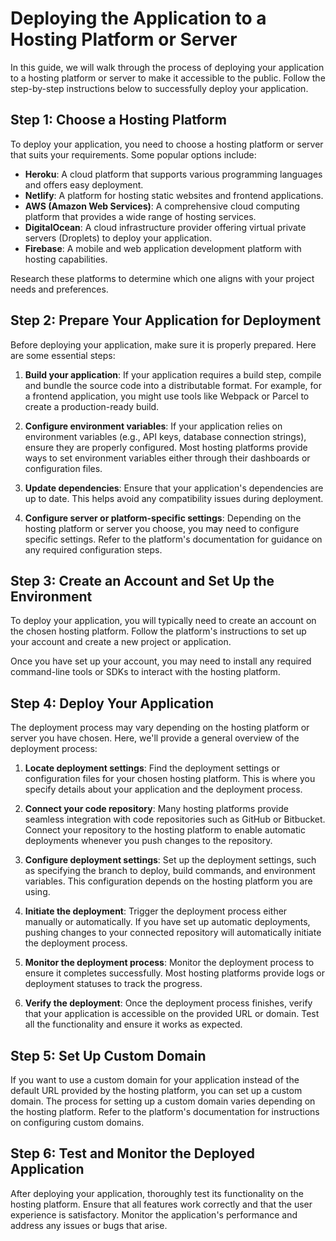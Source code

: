 # Deploying the Application to a Hosting Platform or Server

In this guide, we will walk through the process of deploying your application to a hosting platform or server to make it accessible to the public. Follow the step-by-step instructions below to successfully deploy your application.

## Step 1: Choose a Hosting Platform
To deploy your application, you need to choose a hosting platform or server that suits your requirements. Some popular options include:

- **Heroku**: A cloud platform that supports various programming languages and offers easy deployment.
- **Netlify**: A platform for hosting static websites and frontend applications.
- **AWS (Amazon Web Services)**: A comprehensive cloud computing platform that provides a wide range of hosting services.
- **DigitalOcean**: A cloud infrastructure provider offering virtual private servers (Droplets) to deploy your application.
- **Firebase**: A mobile and web application development platform with hosting capabilities.

Research these platforms to determine which one aligns with your project needs and preferences.

## Step 2: Prepare Your Application for Deployment
Before deploying your application, make sure it is properly prepared. Here are some essential steps:

1. **Build your application**: If your application requires a build step, compile and bundle the source code into a distributable format. For example, for a frontend application, you might use tools like Webpack or Parcel to create a production-ready build.

2. **Configure environment variables**: If your application relies on environment variables (e.g., API keys, database connection strings), ensure they are properly configured. Most hosting platforms provide ways to set environment variables either through their dashboards or configuration files.

3. **Update dependencies**: Ensure that your application's dependencies are up to date. This helps avoid any compatibility issues during deployment.

4. **Configure server or platform-specific settings**: Depending on the hosting platform or server you choose, you may need to configure specific settings. Refer to the platform's documentation for guidance on any required configuration steps.

## Step 3: Create an Account and Set Up the Environment
To deploy your application, you will typically need to create an account on the chosen hosting platform. Follow the platform's instructions to set up your account and create a new project or application.

Once you have set up your account, you may need to install any required command-line tools or SDKs to interact with the hosting platform.

## Step 4: Deploy Your Application
The deployment process may vary depending on the hosting platform or server you have chosen. Here, we'll provide a general overview of the deployment process:

1. **Locate deployment settings**: Find the deployment settings or configuration files for your chosen hosting platform. This is where you specify details about your application and the deployment process.

2. **Connect your code repository**: Many hosting platforms provide seamless integration with code repositories such as GitHub or Bitbucket. Connect your repository to the hosting platform to enable automatic deployments whenever you push changes to the repository.

3. **Configure deployment settings**: Set up the deployment settings, such as specifying the branch to deploy, build commands, and environment variables. This configuration depends on the hosting platform you are using.

4. **Initiate the deployment**: Trigger the deployment process either manually or automatically. If you have set up automatic deployments, pushing changes to your connected repository will automatically initiate the deployment process.

5. **Monitor the deployment process**: Monitor the deployment process to ensure it completes successfully. Most hosting platforms provide logs or deployment statuses to track the progress.

6. **Verify the deployment**: Once the deployment process finishes, verify that your application is accessible on the provided URL or domain. Test all the functionality and ensure it works as expected.

## Step 5: Set Up Custom Domain 
If you want to use a custom domain for your application instead of the default URL provided by the hosting platform, you can set up a custom domain. The process for setting up a custom domain varies depending on the hosting platform. Refer to the platform's documentation for instructions on configuring custom domains.

## Step 6: Test and Monitor the Deployed Application
After deploying your application, thoroughly test its functionality on the hosting platform. Ensure that all features work correctly and that the user experience is satisfactory. Monitor the application's performance and address any issues or bugs that arise.

